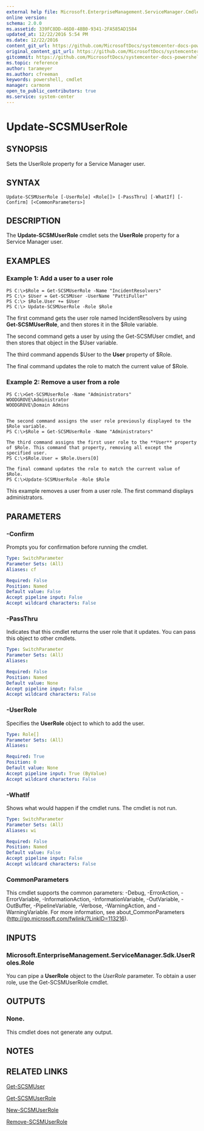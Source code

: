 ```yaml
---
external help file: Microsoft.EnterpriseManagement.ServiceManager.Cmdlets.dll-Help.xml
online version: 
schema: 2.0.0
ms.assetid: 339FC8DD-46D8-48B0-9341-2FA585AD1584
updated_at: 12/22/2016 5:54 PM
ms.date: 12/22/2016
content_git_url: https://github.com/MicrosoftDocs/systemcenter-docs-powershell/blob/master/systemcenter-cmdlets/SystemCenter2016/ServiceManager/vlatest/Update-SCSMUserRole.md
original_content_git_url: https://github.com/MicrosoftDocs/systemcenter-docs-powershell/blob/master/systemcenter-cmdlets/SystemCenter2016/ServiceManager/vlatest/Update-SCSMUserRole.md
gitcommit: https://github.com/MicrosoftDocs/systemcenter-docs-powershell/blob/17c3a51bd892aad46c731d9f381f0704b4815004/systemcenter-cmdlets/SystemCenter2016/ServiceManager/vlatest/Update-SCSMUserRole.md
ms.topic: reference
author: tarameyer
ms.author: cfreeman
keywords: powershell, cmdlet
manager: carmonm
open_to_public_contributors: true
ms.service: system-center
---
```


# Update-SCSMUserRole

## SYNOPSIS
Sets the UserRole property for a Service Manager user.

## SYNTAX

```
Update-SCSMUserRole [-UserRole] <Role[]> [-PassThru] [-WhatIf] [-Confirm] [<CommonParameters>]
```

## DESCRIPTION
The **Update-SCSMUserRole** cmdlet sets the **UserRole** property for a Service Manager user.

## EXAMPLES

### Example 1: Add a user to a user role
```
PS C:\>$Role = Get-SCSMUserRole -Name "IncidentResolvers"
PS C:\> $User = Get-SCSMUser -UserName "PattiFuller"
PS C:\> $Role.User += $User
PS C:\> Update-SCSMUserRole -Role $Role
```

The first command gets the user role named IncidentResolvers by using **Get-SCSMUserRole**, and then stores it in the $Role variable.

The second command gets a user by using the Get-SCSMUser cmdlet, and then stores that object in the $User variable.

The third command appends $User to the **User** property of $Role.

The final command updates the role to match the current value of $Role.

### Example 2: Remove a user from a role
```
PS C:\>Get-SCSMUserRole -Name "Administrators"
WOODGROVE\Administrator
WOODGROVE\Domain Admins


The second command assigns the user role previously displayed to the $Role variable. 
PS C:\>$Role = Get-SCSMUserRole -Name "Administrators"

The third command assigns the first user role to the **User** property of $Role. This command that property, removing all except the specified user. 
PS C:\>$Role.User = $Role.Users[0]

The final command updates the role to match the current value of $Role.
PS C:\>Update-SCSMUserRole -Role $Role
```

This example removes a user from a user role.
The first command displays administrators.

## PARAMETERS

### -Confirm
Prompts you for confirmation before running the cmdlet.

```yaml
Type: SwitchParameter
Parameter Sets: (All)
Aliases: cf

Required: False
Position: Named
Default value: False
Accept pipeline input: False
Accept wildcard characters: False
```

### -PassThru
Indicates that this cmdlet returns the user role that it updates.
You can pass this object to other cmdlets.

```yaml
Type: SwitchParameter
Parameter Sets: (All)
Aliases: 

Required: False
Position: Named
Default value: None
Accept pipeline input: False
Accept wildcard characters: False
```

### -UserRole
Specifies the **UserRole** object to which to add the user.

```yaml
Type: Role[]
Parameter Sets: (All)
Aliases: 

Required: True
Position: 0
Default value: None
Accept pipeline input: True (ByValue)
Accept wildcard characters: False
```

### -WhatIf
Shows what would happen if the cmdlet runs.
The cmdlet is not run.

```yaml
Type: SwitchParameter
Parameter Sets: (All)
Aliases: wi

Required: False
Position: Named
Default value: False
Accept pipeline input: False
Accept wildcard characters: False
```

### CommonParameters
This cmdlet supports the common parameters: -Debug, -ErrorAction, -ErrorVariable, -InformationAction, -InformationVariable, -OutVariable, -OutBuffer, -PipelineVariable, -Verbose, -WarningAction, and -WarningVariable. For more information, see about_CommonParameters (http://go.microsoft.com/fwlink/?LinkID=113216).

## INPUTS

### Microsoft.EnterpriseManagement.ServiceManager.Sdk.UserRoles.Role
You can pipe a **UserRole** object to the *UserRole* parameter.
To obtain a user role, use the Get-SCSMUserRole cmdlet.

## OUTPUTS

### None.
This cmdlet does not generate any output.

## NOTES

## RELATED LINKS

[Get-SCSMUser](xref:SystemCenter2016/ServiceManager/vlatest/Get-SCSMUser.md)

[Get-SCSMUserRole](xref:SystemCenter2016/ServiceManager/vlatest/Get-SCSMUserRole.md)

[New-SCSMUserRole](xref:SystemCenter2016/ServiceManager/vlatest/New-SCSMUserRole.md)

[Remove-SCSMUserRole](xref:SystemCenter2016/ServiceManager/vlatest/Remove-SCSMUserRole.md)

